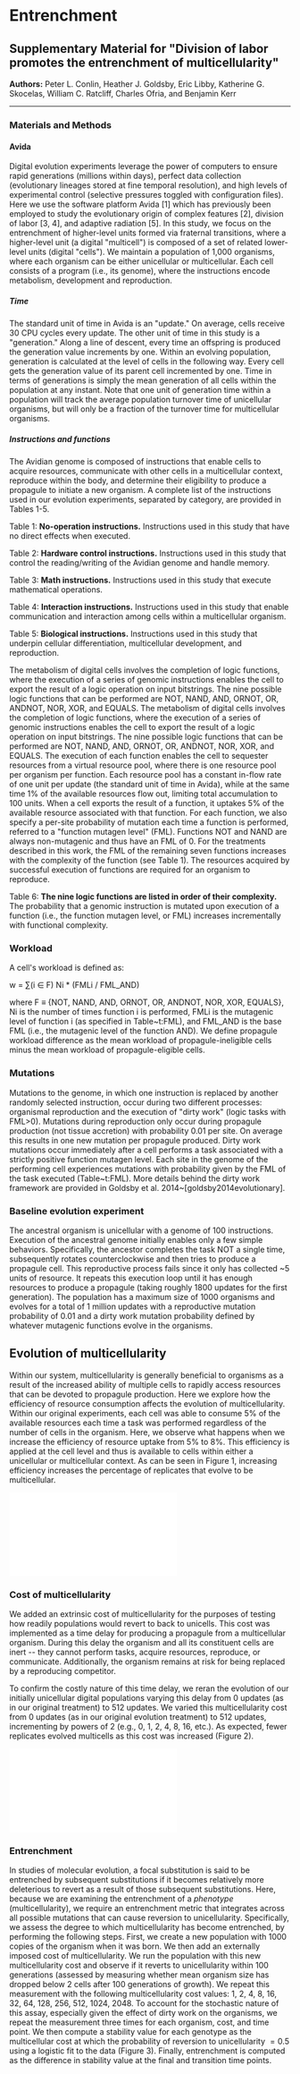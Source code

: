 # Entrenchment
## Supplementary Material for "Division of labor promotes the entrenchment of multicellularity"

**Authors:** Peter L. Conlin, Heather J. Goldsby, Eric Libby, Katherine G. Skocelas, William C. Ratcliff, Charles Ofria, and Benjamin Kerr

---

### Materials and Methods

#### Avida

Digital evolution experiments leverage the power of computers to ensure rapid generations (millions within days), perfect data collection (evolutionary lineages stored at fine temporal resolution), and high levels of experimental control (selective pressures toggled with configuration files). Here we use the software platform Avida [1] which has previously been employed to study the evolutionary origin of complex features [2], division of labor [3, 4], and adaptive radiation [5]. In this study, we focus on the entrenchment of higher-level units formed via fraternal transitions, where a higher-level unit (a digital "multicell") is composed of a set of related lower-level units (digital "cells"). We maintain a population of 1,000 organisms, where each organism can be either unicellular or multicellular. Each cell consists of a program (i.e., its genome), where the instructions encode metabolism, development and reproduction.

##### Time

The standard unit of time in Avida is an "update." On average, cells receive 30 CPU cycles every update. The other unit of time in this study is a "generation." Along a line of descent, every time an offspring is produced the generation value increments by one. Within an evolving population, generation is calculated at the level of cells in the following way. Every cell gets the generation value of its parent cell incremented by one. Time in terms of generations is simply the mean generation of all cells within the population at any instant. Note that one unit of generation time within a population will track the average population turnover time of unicellular organisms, but will only be a fraction of the turnover time for multicellular organisms.

##### Instructions and functions

The Avidian genome is composed of instructions that enable cells to acquire resources, communicate with other cells in a multicellular context, reproduce within the body, and determine their eligibility to produce a propagule to initiate a new organism. A complete list of the instructions used in our evolution experiments, separated by category, are provided in Tables 1-5.

Table 1: **No-operation instructions.** Instructions used in this study that have no direct effects when executed.

Table 2: **Hardware control instructions.** Instructions used in this study that control the reading/writing of the Avidian genome and handle memory.

Table 3: **Math instructions.** Instructions used in this study that execute mathematical operations.

Table 4: **Interaction instructions.** Instructions used in this study that enable communication and interaction among cells within a multicellular organism.

Table 5: **Biological instructions.** Instructions used in this study that underpin cellular differentiation, multicellular development, and reproduction.

The metabolism of digital cells involves the completion of logic functions, where the execution of a series of genomic instructions enables the cell to export the result of a logic operation on input bitstrings. The nine possible logic functions that can be performed are NOT, NAND, AND, ORNOT, OR, ANDNOT, NOR, XOR, and EQUALS. The metabolism of digital cells involves the completion of logic functions, where the execution of a series of genomic instructions enables the cell to export the result of a logic operation on input bitstrings. The nine possible logic functions that can be performed are NOT, NAND, AND, ORNOT, OR, ANDNOT, NOR, XOR, and EQUALS. The execution of each function enables the cell to sequester resources from a virtual resource pool, where there is one resource pool per organism per function. Each resource pool has a constant in-flow rate of one unit per update (the standard unit of time in Avida), while at the same time 1% of the available resources flow out, limiting total accumulation to 100 units. When a cell exports the result of a function, it uptakes 5% of the available resource associated with that function. For each function, we also specify a per-site probability of mutation each time a function is performed, referred to a "function mutagen level" (FML). Functions NOT and NAND are always non-mutagenic and thus have an FML of 0. For the treatments described in this work, the FML of the remaining seven functions increases with the complexity of the function (see Table 1). The resources acquired by successful execution of functions are required for an organism to reproduce.

Table 6: **The nine logic functions are listed in order of their complexity.** The probability that a genomic instruction is mutated upon execution of a function (i.e., the function mutagen level, or FML) increases incrementally with functional complexity.

### Workload

<!--The dirty work paper has a really good explanation of workload. it's here: https://journals.plos.org/plosbiology/article?id=10.1371/journal.pbio.1001858#s3 in the supplement-->
A cell's workload is defined as:
<!--Cell workload can't be defined in the same way as it was done for the dirty work paper because here we have NAND as non-mutagenic (in addition to NOT). Perhaps FML_AND goes in the denominator now? I'm really not certain.-->
w = ∑(i ∈ F) Ni * (FMLi / FML_AND)
<!-- Modified from PLOS Biology paper. -->
<!-- Need to check that this is correct!-->

where F ≡ {NOT, NAND, AND, ORNOT, OR, ANDNOT, NOR, XOR, EQUALS}, Ni is the number of times function i is performed, FMLi is the mutagenic level of function i (as specified in Table~t:FML), and FML_AND is the base FML (i.e., the mutagenic level of the function AND).
We define propagule workload difference as the mean workload of propagule-ineligible cells minus the mean workload of propagule-eligible cells.

### Mutations

Mutations to the genome, in which one instruction is replaced by another randomly selected instruction, occur during two different processes: organismal reproduction and the execution of "dirty work" (logic tasks with FML>0).
Mutations during reproduction only occur during propagule production (not tissue accretion) with probability 0.01 per site. On average this results in one new mutation per propagule produced. Dirty work mutations occur immediately after a cell performs a task associated with a strictly positive function mutagen level. Each site in the genome of the performing cell experiences mutations with probability given by the FML of the task executed (Table~t:FML). More details behind the dirty work framework are provided in Goldsby et al. 2014~[goldsby2014evolutionary].

### Baseline evolution experiment

The ancestral organism is unicellular with a genome of 100 instructions. Execution of the ancestral genome initially enables only a few simple behaviors. Specifically, the ancestor completes the task NOT a single time, subsequently rotates counterclockwise and then tries to produce a propagule cell. This reproductive process fails since it only has collected ~5 units of resource. It repeats this execution loop until it has enough resources to produce a propagule (taking roughly 1800 updates for the first generation). The population has a maximum size of 1000 organisms and evolves for a total of 1 million updates with a reproductive mutation probability of 0.01 and a dirty work mutation probability defined by whatever mutagenic functions evolve in the organisms.

## Evolution of multicellularity

Within our system, multicellularity is generally beneficial to organisms as a result of the increased ability of multiple cells to rapidly access resources that can be devoted to propagule production. Here we explore how the efficiency of resource consumption affects the evolution of multicellularity. Within our original experiments, each cell was able to consume 5% of the available resources each time a task was performed regardless of the number of cells in the organism. Here, we observe what happens when we increase the efficiency of resource uptake from 5% to 8%. This efficiency is applied at the cell level and thus is available to cells within either a unicellular or multicellular context. As can be seen in Figure 1, increasing efficiency increases the percentage of replicates that evolve to be multicellular.

![Figure 1: Percent of evolutionary runs that evolve multicellularity as a function of resource acquisition efficiency.](figures/Figure_S1_Percent_multicellular_by_efficiency_level.pdf)

### Cost of multicellularity

We added an extrinsic cost of multicellularity for the purposes of testing how readily populations would revert to back to unicells. This cost was implemented as a time delay for producing a propagule from a multicellular organism. During this delay the organism and all its constituent cells are inert -- they cannot perform tasks, acquire resources, reproduce, or communicate. Additionally, the organism remains at risk for being replaced by a reproducing competitor.

To confirm the costly nature of this time delay, we reran the evolution of our initially unicellular digital populations varying this delay from 0 updates (as in our original treatment) to 512 updates. We varied this multicellularity cost from 0 updates (as in our original evolution treatment) to 512 updates, incrementing by powers of 2 (e.g., 0, 1, 2, 4, 8, 16, etc.). As expected, fewer replicates evolved multicells as this cost was increased (Figure 2).

![Figure 2: Percent of evolutionary runs that evolve multicellularity as a function of time delay cost.](figures/Percent_multi_by_cost.pdf)

### Entrenchment

In studies of molecular evolution, a focal substitution is said to be entrenched by subsequent substitutions if it becomes relatively more deleterious to revert as a result of those subsequent substitutions. Here, because we are examining the entrenchment of a *phenotype* (multicellularity), we require an entrenchment metric that integrates across all possible mutations that can cause reversion to unicellularity. Specifically, we assess the degree to which multicellularity has become entrenched, by performing the following steps. First, we create a new population with 1000 copies of the organism when it was born. We then add an externally imposed cost of multicellularity.  We run the population with this new multicellularity cost and observe if it reverts to unicellularity within 100 generations (assessed by measuring whether mean organism size has dropped below 2 cells after 100 generations of growth). We repeat this measurement with the following multicellularity cost values: 1, 2, 4, 8, 16, 32, 64, 128, 256, 512, 1024, 2048. To account for the stochastic nature of this assay, especially given the effect of dirty work on the organisms, we repeat the measurement three times for each organism, cost, and time point. We then compute a stability value for each genotype as the multicellular cost at which the probability of reversion to unicellularity $= 0.5$ using a logistic fit to the data (Figure 3). Finally, entrenchment is computed as the difference in stability value at the final and transition time points.

